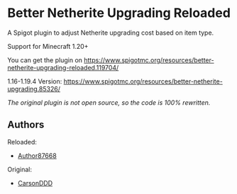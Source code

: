 # Better Netherite Upgrading Reloaded

A Spigot plugin to adjust Netherite upgrading cost based on item type.

Support for Minecraft 1.20+

You can get the plugin on https://www.spigotmc.org/resources/better-netherite-upgrading-reloaded.119704/

1.16-1.19.4 Version: https://www.spigotmc.org/resources/better-netherite-upgrading.85326/

*The original plugin is not open source, so the code is 100% rewritten.*
## Authors

Reloaded:

- [Author87668](https://github.com/At87668)

Original:

- [CarsonDDD](https://www.spigotmc.org/resources/authors/carsonddd.837701/)

